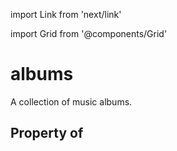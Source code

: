 import Link from 'next/link'
  
import Grid from '@components/Grid'

# albums

A collection of music albums.

## Property of



